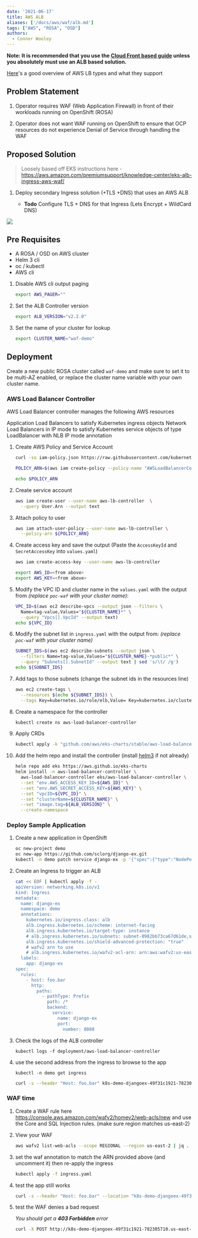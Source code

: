 ```yaml
---
date: '2021-06-17'
title: AWS ALB
aliases: ['/docs/aws/waf/alb.md']
tags: ["AWS", "ROSA", "OSD"]
authors:
  - Connor Wooley
---
```

**Note: It is recommended that you use the [Cloud Front based guide](./cloud-front.md) unless you absolutely must use an ALB based solution.**

[Here](https://iamondemand.com/blog/elb-vs-alb-vs-nlb-choosing-the-best-aws-load-balancer-for-your-needs/)'s a good overview of AWS LB types and what they support

## Problem Statement

1. Operator requires WAF (Web Application Firewall) in front of their workloads running on OpenShift (ROSA)

1. Operator does not want WAF running on OpenShift to ensure that OCP resources do not experience Denial of Service through handling the WAF

## Proposed Solution

> Loosely based off EKS instructions here - https://aws.amazon.com/premiumsupport/knowledge-center/eks-alb-ingress-aws-waf/

1. Deploy secondary Ingress solution (+TLS +DNS) that uses an AWS ALB

    * **Todo** Configure TLS + DNS for that Ingress (Lets Encrypt + WildCard DNS)

![](./alb.drawio.png)

## Pre Requisites

* A ROSA / OSD on AWS cluster
* Helm 3 cli
* oc / kubectl
* AWS cli

1. Disable AWS cli output paging

    ```bash
    export AWS_PAGER=""
    ```

1. Set the ALB Controller version

    ```bash
    export ALB_VERSION="v2.2.0"
    ```

1. Set the name of your cluster for lookup

    ```bash
    export CLUSTER_NAME="waf-demo"
    ```

## Deployment

Create a new public ROSA cluster called `waf-demo` and make sure to set it to be multi-AZ enabled, or replace the cluster name variable with your own cluster name.

### AWS Load Balancer Controller

AWS Load Balancer controller manages the following AWS resources

Application Load Balancers to satisfy Kubernetes ingress objects
Network Load Balancers in IP mode to satisfy Kubernetes service objects of type LoadBalancer with NLB IP mode annotation

1. Create AWS Policy and Service Account

    ```bash
    curl -so iam-policy.json https://raw.githubusercontent.com/kubernetes-sigs/aws-load-balancer-controller/${ALB_VERSION}/docs/install/iam_policy.json

    POLICY_ARN=$(aws iam create-policy --policy-name "AWSLoadBalancerControllerIAMPolicy" --policy-document file://iam-policy.json --query Policy.Arn --output text)

    echo $POLICY_ARN
    ```

1. Create service account

    ```bash
    aws iam create-user --user-name aws-lb-controller  \
      --query User.Arn --output text
    ```

1. Attach policy to user

    ```bash
    aws iam attach-user-policy --user-name aws-lb-controller \
      --policy-arn ${POLICY_ARN}
    ```

1. Create access key and save the output (Paste the `AccessKeyId` and `SecretAccessKey` into `values.yaml`)

    ```bash
    aws iam create-access-key --user-name aws-lb-controller
    ```

    ```bash
    export AWS_ID=<from above>
    export AWS_KEY=<from above>
    ```

1. Modify the VPC ID and cluster name in the `values.yaml` with the output from *(replace `poc-waf` with your cluster name)*:

    ```bash
    VPC_ID=$(aws ec2 describe-vpcs --output json --filters \
      Name=tag-value,Values="${CLUSTER_NAME}*" \
      --query "Vpcs[].VpcId" --output text)
    echo ${VPC_ID}
    ```

1. Modify the subnet list in `ingress.yaml` with the output from: *(replace `poc-waf` with your cluster name)*

    ```bash
    SUBNET_IDS=$(aws ec2 describe-subnets --output json \
      --filters Name=tag-value,Values="${CLUSTER_NAME}-*public*" \
      --query "Subnets[].SubnetId" --output text | sed 's/\t/ /g')
    echo ${SUBNET_IDS}
    ```

1. Add tags to those subnets (change the subnet ids in the resources line)

    ```bash
    aws ec2 create-tags \
      --resources $(echo ${SUBNET_IDS}) \
      --tags Key=kubernetes.io/role/elb,Value= Key=kubernetes.io/cluster/${CLUSTER_NAME},Value=shared
    ```
1. Create a namespace for the controller

    ```bash
    kubectl create ns aws-load-balancer-controller
    ```

1. Apply CRDs

    ```bash
    kubectl apply -k "github.com/aws/eks-charts/stable/aws-load-balancer-controller//crds?ref=master"
    ```

1. Add the helm repo and install the controller (install [helm3](https://github.com/helm/helm/releases/tag/v3.5.4) if not already)

    ```bash
    helm repo add eks https://aws.github.io/eks-charts
    helm install -n aws-load-balancer-controller \
      aws-load-balancer-controller eks/aws-load-balancer-controller \
      --set "env.AWS_ACCESS_KEY_ID=${AWS_ID}" \
      --set "env.AWS_SECRET_ACCESS_KEY=${AWS_KEY}" \
      --set "vpcID=${VPC_ID}" \
      --set "clusterName=${CLUSTER_NAME}" \
      --set "image.tag=${ALB_VERSION}" \
      --create-namespace
    ```

### Deploy Sample Application

1. Create a new application in OpenShift

    ```bash
    oc new-project demo
    oc new-app https://github.com/sclorg/django-ex.git
    kubectl -n demo patch service django-ex -p '{"spec":{"type":"NodePort"}}'
    ```

1. Create an Ingress to trigger an ALB

    ```bash
    cat << EOF | kubectl apply -f -
    apiVersion: networking.k8s.io/v1
    kind: Ingress
    metadata:
      name: django-ex
      namespace: demo
      annotations:
        kubernetes.io/ingress.class: alb
        alb.ingress.kubernetes.io/scheme: internet-facing
        alb.ingress.kubernetes.io/target-type: instance
        # alb.ingress.kubernetes.io/subnets: subnet-0982bb73ca67d61de,subnet-0aa9967e8767d792f,subnet-0fd57669a80eb7596
        alb.ingress.kubernetes.io/shield-advanced-protection: "true"
        # wafv2 arn to use
        # alb.ingress.kubernetes.io/wafv2-acl-arn: arn:aws:wafv2:us-east-2:660250927410:regional/webacl/waf-demo/6565d2a1-6d26-4b6b-b56f-1e996c7e9e8f
      labels:
        app: django-ex
    spec:
      rules:
        - host: foo.bar
          http:
            paths:
              - pathType: Prefix
                path: /*
                backend:
                  service:
                    name: django-ex
                    port:
                      number: 8080
    ```

1. Check the logs of the ALB controller

    ```
    kubectl logs -f deployment/aws-load-balancer-controller
    ```

1. use the second address from the ingress to browse to the app

    ```
    kubectl -n demo get ingress
    ```

    ```bash
    curl -s --header "Host: foo.bar" k8s-demo-djangoex-49f31c1921-782305710.us-east-2.elb.amazonaws.com | head
    ```

### WAF time

1. Create a WAF rule here https://console.aws.amazon.com/wafv2/homev2/web-acls/new and use the Core and SQL Injection rules. (make sure region matches us-east-2)

1. View your WAF

    ```bash
    aws wafv2 list-web-acls --scope REGIONAL --region us-east-2 | jq .
    ```

1. set the waf annotation to match the ARN provided above (and uncomment it) then re-apply the ingress

    ```bash
    kubectl apply -f ingress.yaml
    ```

1. test the app still works

    ```bash
    curl -s --header "Host: foo.bar" --location "k8s-demo-djangoex-49f31c1921-782305710.us-east-2.elb.amazonaws.com"
    ```

1. test the WAF denies a bad request

    *You should get a **403 Forbidden** error*

    ```bash
    curl -X POST http://k8s-demo-djangoex-49f31c1921-782305710.us-east-2.elb.amazonaws.com -F "user='<script><alert>Hello></alert></script>'"
    ```
